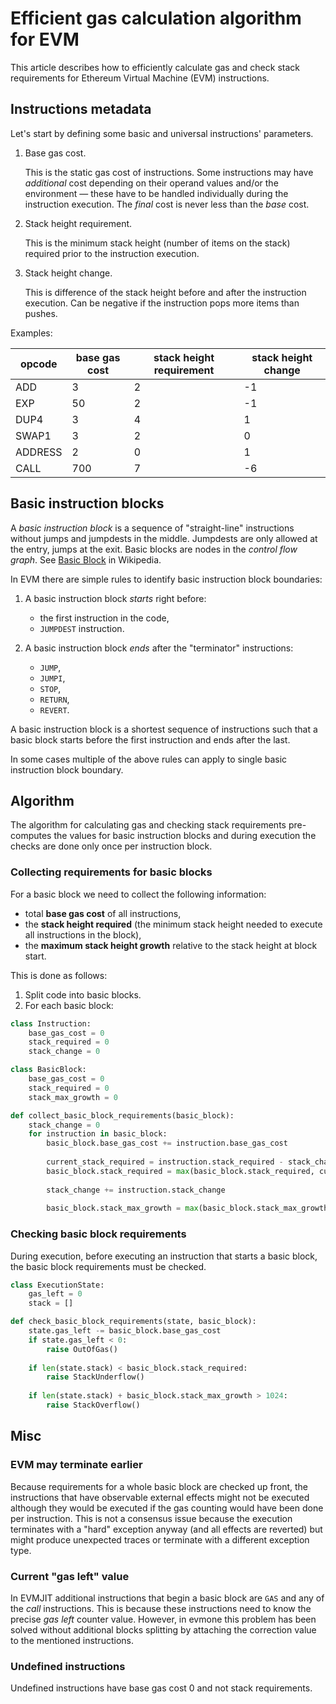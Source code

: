 # Efficient gas calculation algorithm for EVM

This article describes how to efficiently calculate gas and check stack requirements
for Ethereum Virtual Machine (EVM) instructions.


## Instructions metadata

Let's start by defining some basic and universal instructions' parameters.

1. Base gas cost.
   
   This is the static gas cost of instructions. Some instructions may have 
   _additional_ cost depending on their operand values and/or the environment
   — these have to be handled individually during the instruction execution.
   The _final_ cost is never less than the _base_ cost.
   
2. Stack height requirement.

   This is the minimum stack height (number of items on the stack) 
   required prior to the instruction execution.
   
3. Stack height change.

   This is difference of the stack height before and after the instruction 
   execution. Can be negative if the instruction pops more items than pushes.
   
Examples:

| opcode  | base gas cost | stack height requirement | stack height change |
| ------- | ------------- | ------------------------ | ------------------- |
| ADD     | 3             | 2                        | -1                  |
| EXP     | 50            | 2                        | -1                  |
| DUP4    | 3             | 4                        | 1                   |
| SWAP1   | 3             | 2                        | 0                   |
| ADDRESS | 2             | 0                        | 1                   |
| CALL    | 700           | 7                        | -6                  |


## Basic instruction blocks

A _basic instruction block_ is a sequence of "straight-line" instructions 
without jumps and jumpdests in the middle.
Jumpdests are only allowed at the entry, jumps at the exit.
Basic blocks are nodes in the _control flow graph_.
See [Basic Block] in Wikipedia.

In EVM there are simple rules to identify basic instruction block boundaries:

1. A basic instruction block _starts_ right before:
   - the first instruction in the code,
   - `JUMPDEST` instruction.

2. A basic instruction block _ends_ after the "terminator" instructions:
   - `JUMP`,
   - `JUMPI`,
   - `STOP`,
   - `RETURN`,
   - `REVERT`.

A basic instruction block is a shortest sequence of instructions such that 
a basic block starts before the first instruction and ends after the last.

In some cases multiple of the above rules can apply to single basic instruction 
block boundary.

## Algorithm

The algorithm for calculating gas and checking stack requirements pre-computes
the values for basic instruction blocks and during execution the checks 
are done only once per instruction block.

### Collecting requirements for basic blocks

For a basic block we need to collect the following information:

- total **base gas cost** of all instructions,
- the **stack height required** (the minimum stack height needed to execute all 
  instructions in the block),
- the **maximum stack height growth** relative to the stack height at block 
  start.

This is done as follows:

1. Split code into basic blocks.
2. For each basic block:

```python
class Instruction:
    base_gas_cost = 0
    stack_required = 0
    stack_change = 0

class BasicBlock:
    base_gas_cost = 0
    stack_required = 0
    stack_max_growth = 0

def collect_basic_block_requirements(basic_block):
    stack_change = 0
    for instruction in basic_block:
        basic_block.base_gas_cost += instruction.base_gas_cost
        
        current_stack_required = instruction.stack_required - stack_change
        basic_block.stack_required = max(basic_block.stack_required, current_stack_required)
        
        stack_change += instruction.stack_change
        
        basic_block.stack_max_growth = max(basic_block.stack_max_growth, stack_change)
```

### Checking basic block requirements

During execution, before executing an instruction that starts a basic block,
the basic block requirements must be checked.

```python
class ExecutionState:
    gas_left = 0
    stack = []

def check_basic_block_requirements(state, basic_block):
    state.gas_left -= basic_block.base_gas_cost
    if state.gas_left < 0:
        raise OutOfGas()
    
    if len(state.stack) < basic_block.stack_required:
        raise StackUnderflow()
    
    if len(state.stack) + basic_block.stack_max_growth > 1024:
        raise StackOverflow()
```

## Misc

### EVM may terminate earlier

Because requirements for a whole basic block are checked up front, the instructions
that have observable external effects might not be executed although they would be
executed if the gas counting would have been done per instruction.
This is not a consensus issue because the execution terminates with a "hard" exception
anyway (and all effects are reverted) but might produce unexpected traces 
or terminate with a different exception type.

### Current "gas left" value

In EVMJIT additional instructions that begin a basic block are `GAS` and any of the _call_ instructions. This is because
these instructions need to know the precise _gas left_ counter value. 
However, in evmone this problem has been solved without additional blocks splitting 
by attaching the correction value to the mentioned instructions.

### Undefined instructions

Undefined instructions have base gas cost 0 and not stack requirements.




[Basic Block]: https://en.wikipedia.org/wiki/Basic_block


   
